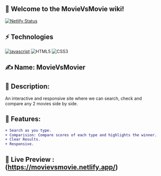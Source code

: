 ## 📃 Welcome to the MovieVsMovie wiki!

[![Netlify Status](https://api.netlify.com/api/v1/badges/71399b45-8b29-483e-8d82-f1fc4e9adb92/deploy-status)](https://app.netlify.com/sites/movievsmovie/deploys)

## ⚡ Technologies

[![javascript](https://aleen42.github.io/badges/src/javascript.svg)](https://aleen42.github.io/badges/src/javascript.svg)
![HTML5](https://img.shields.io/badge/-HTML5-E34F26?style=flat-square&logo=html5&logoColor=white)
![CSS3](https://img.shields.io/badge/-CSS3-1572B6?style=flat-square&logo=css3)

## ✍ Name: MovieVsMovier

## 📄 Description:

An interactive and responsive site where we can search, check and compare any 2 movies side by side.

## 📌 Features:

```diff
+ Search as you type.
+ Comparision: Compare scores of each type and highlights the winner.
+ Clear Results.
+ Responsive.
```

## 📱 Live Preview : (https://movievsmovie.netlify.app/)
